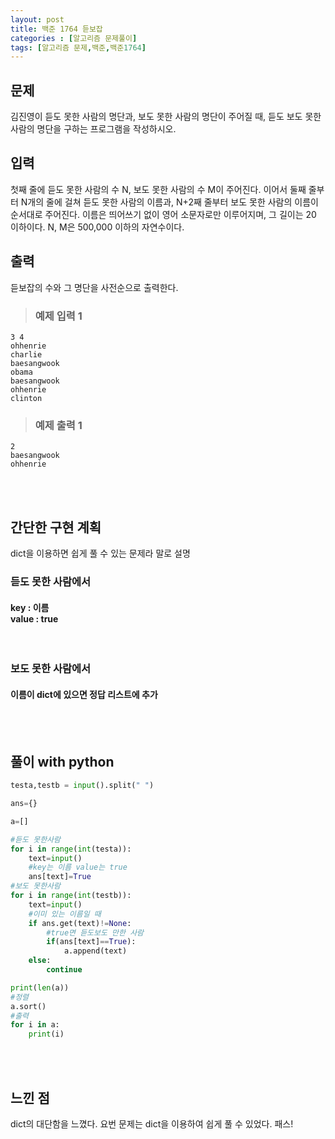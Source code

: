 ```yaml
---
layout: post
title: 백준 1764 듣보잡
categories : [알고리즘 문제풀이]
tags: [알고리즘 문제,백준,백준1764]
---
```




문제
------
김진영이 듣도 못한 사람의 명단과, 보도 못한 사람의 명단이 주어질 때, 듣도 보도 못한 사람의 명단을 구하는 프로그램을 작성하시오.

입력
------
첫째 줄에 듣도 못한 사람의 수 N, 보도 못한 사람의 수 M이 주어진다. 이어서 둘째 줄부터 N개의 줄에 걸쳐 듣도 못한 사람의 이름과, N+2째 줄부터 보도 못한 사람의 이름이 순서대로 주어진다. 이름은 띄어쓰기 없이 영어 소문자로만 이루어지며, 그 길이는 20 이하이다. N, M은 500,000 이하의 자연수이다.


출력
------
듣보잡의 수와 그 명단을 사전순으로 출력한다.


><h3>예제 입력 1</h3>

```
3 4
ohhenrie
charlie
baesangwook
obama
baesangwook
ohhenrie
clinton
```


><h3>예제 출력 1</h3>


```
2
baesangwook
ohhenrie
```


<br><br>




간단한 구현 계획
-------

dict을 이용하면 쉽게 풀 수 있는 문제라 말로 설명

<h3>듣도 못한 사람에서<br></h3>
<h4>key : 이름<br>
value : true
</h4>
<br>
<h3>보도 못한 사람에서<br></h3>
<h4> 이름이 dict에 있으면 정답 리스트에 추가
</h4>

<br><br>


풀이 with python
----

```python
testa,testb = input().split(" ")

ans={}

a=[]

#듣도 못한사람
for i in range(int(testa)):
    text=input()
    #key는 이름 value는 true
    ans[text]=True
#보도 못한사람    
for i in range(int(testb)):
    text=input()
    #이미 있는 이름일 때
    if ans.get(text)!=None:
        #true면 듣도보도 만한 사람
        if(ans[text]==True):
            a.append(text)
    else:
        continue

print(len(a))
#정렬
a.sort()
#출력
for i in a:
    print(i)
```
<br><br>



느낀 점
-------
<p>dict의 대단함을 느꼈다. 요번 문제는 dict을 이용하여 쉽게 풀 수 있었다. 패스!</p>